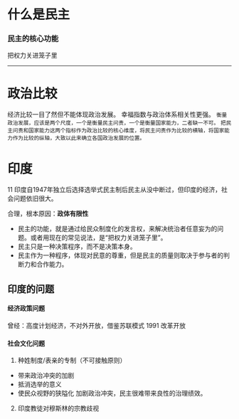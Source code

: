 # 什么是民主
### 民主的核心功能
把权力关进笼子里


--------------------------------------------------------------------------------
# 政治比较
经济比较一目了然但不能体现政治发展。
幸福指数与政治体系相关性更强。
`衡量政治发展，应该是两个尺度，一个是衡量民主问责，一个是衡量国家能力，二者缺一不可。`
`把民主问责和国家能力这两个指标作为政治比较的核心维度，将民主问责作为比较的横轴，将国家能力作为比较的纵轴，大致以此来确立各国政治发展的位置。`


# 印度
11
印度自1947年独立后选择选举式民主制后民主从没中断过，但印度的经济，社会问题依旧很大。

合理，根本原因：**政体有限性**
- 民主的功能，就是通过给民众制度化的发言权，来解决统治者任意妄为的问题。或者用现在的常见说法，是“把权力关进笼子里”。
- 民主只是一种决策程序，而不是决策本身。
- 民主作为一种程序，体现对民意的尊重，但是民主的质量则取决于参与者的判断力和合作能力。

## 印度的问题

#### 经济政策问题
曾经：高度计划经济，不对外开放，借鉴苏联模式
1991 改革开放

#### 社会文化问题
1. 种姓制度/表亲的专制（不可接触原则）
  - 带来政治冲突的加剧
  - 抵消选举的意义
  - 使民众视野的狭隘化
加剧政治冲突，民主很难带来良性的治理绩效。
2. 印度教徒对穆斯林的宗教歧视
